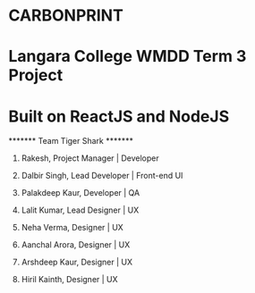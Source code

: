 # CARBONPRINT

# Langara College WMDD Term 3 Project
# Built on ReactJS and NodeJS

******* Team Tiger Shark *******

1. Rakesh,                  Project Manager | Developer    
2. Dalbir Singh,            Lead Developer | Front-end UI
3. Palakdeep Kaur,          Developer | QA

4. Lalit Kumar,             Lead Designer | UX
5. Neha Verma,              Designer | UX
6. Aanchal Arora,           Designer | UX
7. Arshdeep Kaur,           Designer | UX
8. Hiril Kainth,            Designer | UX